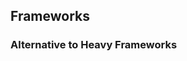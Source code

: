 <aside class="note">
    <section>
        <ul>
        </ul>
    </section>
</aside>

<hgroup>
    <h2>Frameworks</h2>
</hgroup>
<article class="frameworks">
    <h3>Alternative to Heavy Frameworks</h3>
    <div class="build">
        <a class="sing" href="http://singularity.gs/"><img src="images/singularity.png" alt=""></a>
        <a class="susy" href="http://susy.oddbird.net/"><img src="images/susy.png" alt=""></a>
    </div>
</article>

